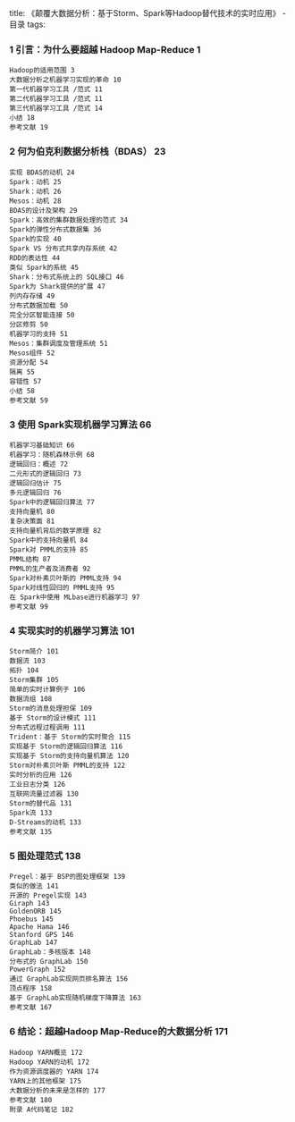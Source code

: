 title: 《颠覆大数据分析：基于Storm、Spark等Hadoop替代技术的实时应用》 -目录
tags: 

### 1 引言：为什么要超越 Hadoop Map-Reduce 1 
	Hadoop的适用范围 3 
	大数据分析之机器学习实现的革命 10 
	第一代机器学习工具 /范式 11 
	第二代机器学习工具 /范式 11 
	第三代机器学习工具 /范式 14 
	小结 18 
	参考文献 19 

### 2 何为伯克利数据分析栈（BDAS） 23 
	实现 BDAS的动机 24 
	Spark：动机 25 
	Shark：动机 26 
	Mesos：动机 28 
	BDAS的设计及架构 29 
	Spark：高效的集群数据处理的范式 34 
	Spark的弹性分布式数据集 36 
	Spark的实现 40 
	Spark VS 分布式共享内存系统 42 
	RDD的表达性 44 
	类似 Spark的系统 45 
	Shark：分布式系统上的 SQL接口 46 
	Spark为 Shark提供的扩展 47 
	列内存存储 49 
	分布式数据加载 50 
	完全分区智能连接 50 
	分区修剪 50 
	机器学习的支持 51 
	Mesos：集群调度及管理系统 51 
	Mesos组件 52 
	资源分配 54 
	隔离 55 
	容错性 57 
	小结 58 
	参考文献 59 

### 3 使用 Spark实现机器学习算法 66 
	机器学习基础知识 66 
	机器学习：随机森林示例 68 
	逻辑回归：概述 72 
	二元形式的逻辑回归 73 
	逻辑回归估计 75 
	多元逻辑回归 76 
	Spark中的逻辑回归算法 77 
	支持向量机 80 
	复杂决策面 81 
	支持向量机背后的数学原理 82 
	Spark中的支持向量机 84 
	Spark对 PMML的支持 85 
	PMML结构 87 
	PMML的生产者及消费者 92 
	Spark对朴素贝叶斯的 PMML支持 94 
	Spark对线性回归的 PMML支持 95 
	在 Spark中使用 MLbase进行机器学习 97 
	参考文献 99 

### 4 实现实时的机器学习算法 101 
	Storm简介 101 
	数据流 103 
	拓扑 104 
	Storm集群 105 
	简单的实时计算例子 106 
	数据流组 108 
	Storm的消息处理担保 109 
	基于 Storm的设计模式 111 
	分布式远程过程调用 111 
	Trident：基于 Storm的实时聚合 115 
	实现基于 Storm的逻辑回归算法 116 
	实现基于 Storm的支持向量机算法 120 
	Storm对朴素贝叶斯 PMML的支持 122 
	实时分析的应用 126 
	工业日志分类 126 
	互联网流量过滤器 130 
	Storm的替代品 131 
	Spark流 133 
	D-Streams的动机 133 
	参考文献 135 

### 5 图处理范式 138 
	Pregel：基于 BSP的图处理框架 139 
	类似的做法 141 
	开源的 Pregel实现 143 
	Giraph 143 
	GoldenORB 145 
	Phoebus 145 
	Apache Hama 146 
	Stanford GPS 146 
	GraphLab 147 
	GraphLab：多核版本 148 
	分布式的 GraphLab 150 
	PowerGraph 152 
	通过 GraphLab实现网页排名算法 156 
	顶点程序 158 
	基于 GraphLab实现随机梯度下降算法 163 
	参考文献 167 

### 6 结论：超越Hadoop Map-Reduce的大数据分析 171 
	Hadoop YARN概览 172 
	Hadoop YARN的动机 172 
	作为资源调度器的 YARN 174 
	YARN上的其他框架 175 
	大数据分析的未来是怎样的 177 
	参考文献 180 
	附录 A代码笔记 182 